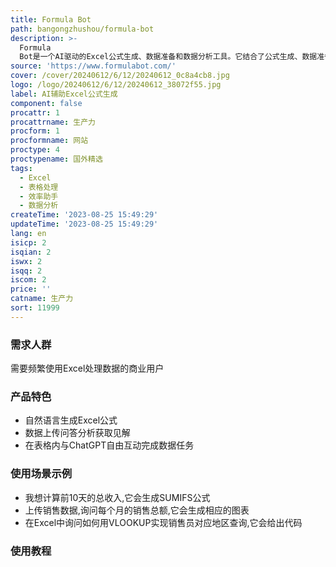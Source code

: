 ```yaml
---
title: Formula Bot
path: bangongzhushou/formula-bot
description: >-
  Formula
  Bot是一个AI驱动的Excel公式生成、数据准备和数据分析工具。它结合了公式生成、数据准备和数据分析等功能于一体。主要功能包括:基于自然语言生成Excel公式;数据分析,上传数据进行问答获取见解;充当表格内的ChatGPT,支持自由提问完成数据操作任务。该产品主要面向需要处理复杂Excel公式和大量数据分析的商业用户。它可以帮助用户更智能、更快速地完成数据任务,无需自己编写复杂公式。定价为每月6.99美元,也提供免费版本。
source: 'https://www.formulabot.com/'
cover: /cover/20240612/6/12/20240612_0c8a4cb8.jpg
logo: /logo/20240612/6/12/20240612_38072f55.jpg
label: AI辅助Excel公式生成
component: false
procattr: 1
procattrname: 生产力
procform: 1
procformname: 网站
proctype: 4
proctypename: 国外精选
tags:
  - Excel
  - 表格处理
  - 效率助手
  - 数据分析
createTime: '2023-08-25 15:49:29'
updateTime: '2023-08-25 15:49:29'
lang: en
isicp: 2
isqian: 2
iswx: 2
isqq: 2
iscom: 2
price: ''
catname: 生产力
sort: 11999
---
```




### 需求人群
需要频繁使用Excel处理数据的商业用户

### 产品特色
- 自然语言生成Excel公式
- 数据上传问答分析获取见解
- 在表格内与ChatGPT自由互动完成数据任务

### 使用场景示例
- 我想计算前10天的总收入,它会生成SUMIFS公式
- 上传销售数据,询问每个月的销售总额,它会生成相应的图表
- 在Excel中询问如何用VLOOKUP实现销售员对应地区查询,它会给出代码

### 使用教程


  
